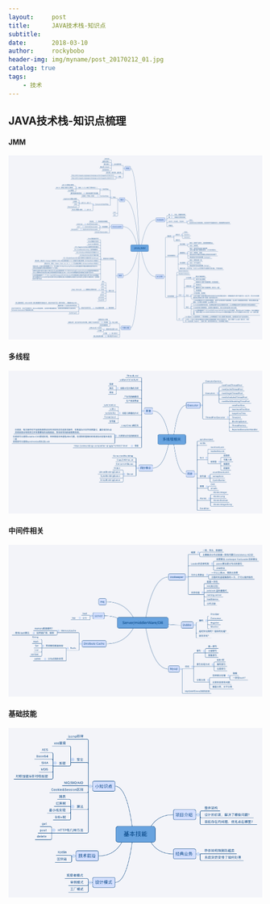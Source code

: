```yaml
---
layout:     post
title:      JAVA技术栈-知识点
subtitle:   
date:       2018-03-10
author:     rockybobo
header-img: img/myname/post_20170212_01.jpg
catalog: true
tags:
    - 技术
---
```


## JAVA技术栈-知识点梳理

#### JMM

 ![基本技能](img/course/JMM.png)

#### 多线程

 ![基本技能](img/course/多线程相关.png)

#### 中间件相关

 ![基本技能](img/course/中间件.png)

#### 基础技能

 ![基本技能](img/course/基本技能.png)

